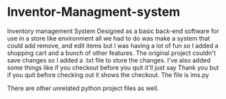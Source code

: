# Inventor-Managment-system
Inventory management System
Designed as a basic back-end software for use in a store like environment all we had to do was make a system that could add remove,
 and edit items but I was having a lot of fun so I added a shopping cart and a bunch of other features. The original project couldn't 
 save changes so I added a .txt file to store the changes. I've also added some things like if you checkout before you quit it'll just say Thank you
 but if you quit before checking out it shows the checkout.
The file is ims.py 

There are other unrelated python project files as well.
